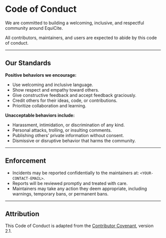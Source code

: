 # Code of Conduct

We are committed to building a welcoming, inclusive, and respectful community around EquiCite.  

All contributors, maintainers, and users are expected to abide by this code of conduct.

---

## Our Standards

**Positive behaviors we encourage:**
- Use welcoming and inclusive language.  
- Show respect and empathy toward others.  
- Give constructive feedback and accept feedback graciously.  
- Credit others for their ideas, code, or contributions.  
- Prioritize collaboration and learning.  

**Unacceptable behaviors include:**
- Harassment, intimidation, or discrimination of any kind.  
- Personal attacks, trolling, or insulting comments.  
- Publishing others’ private information without consent.  
- Dismissive or disruptive behavior that harms the community.  

---

## Enforcement

- Incidents may be reported confidentially to the maintainers at: `<YOUR-CONTACT-EMAIL>`.  
- Reports will be reviewed promptly and treated with care.  
- Maintainers may take any action they deem appropriate, including warnings, temporary bans, or permanent bans.  

---

## Attribution

This Code of Conduct is adapted from the [Contributor Covenant](https://www.contributor-covenant.org/), version 2.1.  
